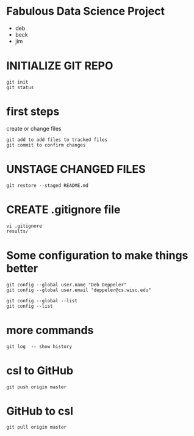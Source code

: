 # Fabulous Data Science Project

* deb
* beck
* jim

# INITIALIZE GIT REPO

```
git init
git status
```

# first steps

create or change files
```
git add to add files to tracked files
git commit to confirm changes
```

# UNSTAGE CHANGED FILES

```
git restore --staged README.md
```

# CREATE .gitignore file

```
vi .gitignore
results/
```

# Some configuration to make things better

```
git config --global user.name "Deb Deppeler"
git config --global user.email "deppeler@cs.wisc.edu"

git config --global --list
git config --list
```

# more commands

```
git log  -- show history
```

# csl to GitHub

```
git push origin master
```

# GitHub to csl

```
git pull origin master
```
